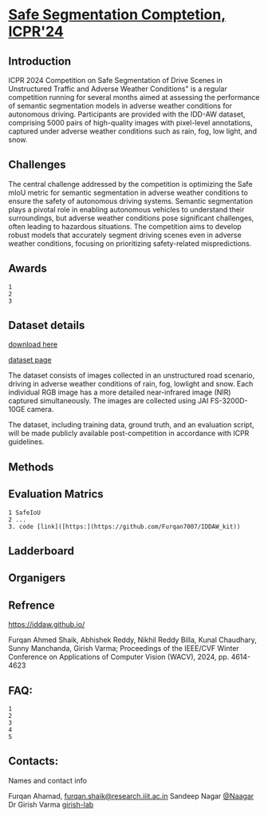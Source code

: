 
# [Safe Segmentation Comptetion, ICPR'24](https://girish-lab.github.io/safe_segmentation/)

## Introduction
ICPR 2024 Competition on Safe Segmentation of Drive Scenes in  Unstructured Traffic and Adverse Weather Conditions" is a regular competition running for several months aimed at assessing the performance of semantic segmentation models in adverse weather conditions for autonomous driving. Participants are provided with the IDD-AW dataset, comprising 5000 pairs of high-quality images with pixel-level annotations, captured under adverse weather conditions such as rain, fog, low light, and snow.

## Challenges
The central challenge addressed by the competition is optimizing the Safe mIoU metric for semantic segmentation in adverse weather conditions to ensure the safety of autonomous driving systems. Semantic segmentation plays a pivotal role in enabling autonomous vehicles to understand their surroundings, but adverse weather conditions pose significant challenges, often leading to hazardous situations. The competition aims to develop robust models that accurately segment driving scenes even in adverse weather conditions, focusing on prioritizing safety-related mispredictions.

## Awards
    1 
    2
    3

## Dataset details

[download here](https://idd.insaan.iiit.ac.in/dataset/download/)

[dataset page](https://iddaw.github.io/)

The dataset consists of images collected in an unstructured road scenario, driving in adverse weather conditions of rain, fog, lowlight and snow. Each individual RGB image has a more detailed near-infrared image (NIR) captured simultaneously. The images are collected using JAI FS-3200D-10GE camera.

The dataset, including training data, ground truth, and an evaluation script, will be made publicly available post-competition in accordance with ICPR guidelines.

## Methods


## Evaluation Matrics
    1 SafeIoU
    2 ...
    3. code [link]([https:](https://github.com/Furqan7007/IDDAW_kit))

## Ladderboard

## Organigers

## Refrence

https://iddaw.github.io/

Furqan Ahmed Shaik, Abhishek Reddy, Nikhil Reddy Billa, Kunal Chaudhary, Sunny Manchanda, Girish Varma; Proceedings of the IEEE/CVF Winter Conference on Applications of Computer Vision (WACV), 2024, pp. 4614-4623

## FAQ:
    1
    2
    3
    4
    5
    
## Contacts: 
 Names and contact info

Furqan Ahamad, furqan.shaik@research.iiit.ac.in 
Sandeep Nagar [@Naagar](https://twitter.com/NaagarRN)
Dr Girish Varma [girish-lab](https://girishvarma.in/)
